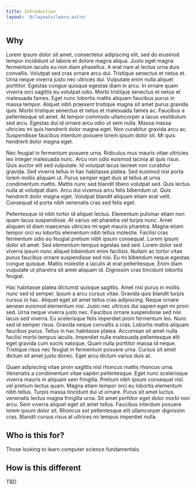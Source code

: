 ```yaml
---
title: Introduction
layout: '@/layouts/learn.astro'
---
```


## Why

Lorem ipsum dolor sit amet, consectetur adipiscing elit, sed do eiusmod tempor incididunt ut labore et dolore magna aliqua. Justo eget magna fermentum iaculis eu non diam phasellus. A erat nam at lectus urna duis convallis. Volutpat sed cras ornare arcu dui. Tristique senectus et netus et. Urna neque viverra justo nec ultrices dui. Vulputate enim nulla aliquet porttitor. Egestas congue quisque egestas diam in arcu. In ornare quam viverra orci sagittis eu volutpat odio. Morbi tristique senectus et netus et malesuada fames. Eget nunc lobortis mattis aliquam faucibus purus in massa tempor. Aliquet nibh praesent tristique magna sit amet purus gravida quis. Morbi tristique senectus et netus et malesuada fames ac. Faucibus a pellentesque sit amet. At tempor commodo ullamcorper a lacus vestibulum sed arcu. Egestas dui id ornare arcu odio ut sem nulla. Massa massa ultricies mi quis hendrerit dolor magna eget. Non curabitur gravida arcu ac. Suspendisse faucibus interdum posuere lorem ipsum dolor sit. Mi quis hendrerit dolor magna eget.

Nec feugiat in fermentum posuere urna. Ridiculus mus mauris vitae ultricies leo integer malesuada nunc. Arcu non odio euismod lacinia at quis risus. Quis auctor elit sed vulputate. Id volutpat lacus laoreet non curabitur gravida. Sed viverra tellus in hac habitasse platea. Sed euismod nisi porta lorem mollis aliquam ut. Purus semper eget duis at tellus at urna condimentum mattis. Mattis nunc sed blandit libero volutpat sed. Quis lectus nulla at volutpat diam. Arcu dui vivamus arcu felis bibendum ut. Quis hendrerit dolor magna eget. Volutpat blandit aliquam etiam erat velit. Consequat id porta nibh venenatis cras sed felis eget.

Pellentesque id nibh tortor id aliquet lectus. Elementum pulvinar etiam non quam lacus suspendisse. At varius vel pharetra vel turpis nunc. Amet aliquam id diam maecenas ultricies mi eget mauris pharetra. Magna etiam tempor orci eu lobortis elementum nibh tellus molestie. Facilisi cras fermentum odio eu feugiat pretium nibh ipsum consequat. Lorem ipsum dolor sit amet. Sed elementum tempus egestas sed sed. Lorem dolor sed viverra ipsum nunc aliquet bibendum enim facilisis. Nullam ac tortor vitae purus faucibus ornare suspendisse sed nisi. Eu mi bibendum neque egestas congue quisque. Mattis molestie a iaculis at erat pellentesque. Enim diam vulputate ut pharetra sit amet aliquam id. Dignissim cras tincidunt lobortis feugiat.

Hac habitasse platea dictumst quisque sagittis. Amet nisl purus in mollis nunc sed id semper. Ipsum a arcu cursus vitae. Gravida quis blandit turpis cursus in hac. Aliquet eget sit amet tellus cras adipiscing. Neque ornare aenean euismod elementum nisi. Justo nec ultrices dui sapien eget mi proin sed. Urna neque viverra justo nec. Faucibus ornare suspendisse sed nisi lacus sed viverra. Eu scelerisque felis imperdiet proin fermentum leo. Nunc sed id semper risus. Gravida neque convallis a cras. Lobortis mattis aliquam faucibus purus. Tellus in hac habitasse platea. Accumsan sit amet nulla facilisi morbi tempus iaculis. Imperdiet nulla malesuada pellentesque elit eget gravida cum sociis natoque. Quam nulla porttitor massa id neque. Tristique risus nec feugiat in fermentum posuere urna. Cursus sit amet dictum sit amet justo donec. Eget arcu dictum varius duis at.

Quam adipiscing vitae proin sagittis nisl rhoncus mattis rhoncus urna. Venenatis a condimentum vitae sapien pellentesque. Eget nunc scelerisque viverra mauris in aliquam sem fringilla. Pretium nibh ipsum consequat nisl vel pretium lectus quam. Magna etiam tempor orci eu lobortis elementum nibh tellus. Turpis massa tincidunt dui ut ornare. Purus sit amet luctus venenatis lectus magna fringilla urna. Sit amet porttitor eget dolor morbi non arcu. Sem viverra aliquet eget sit amet tellus. Faucibus interdum posuere lorem ipsum dolor sit. Rhoncus est pellentesque elit ullamcorper dignissim cras. Blandit cursus risus at ultrices mi tempus imperdiet nulla.

## Who is this for?

Those looking to learn computer science fundamentals.

## How is this different

TBD
